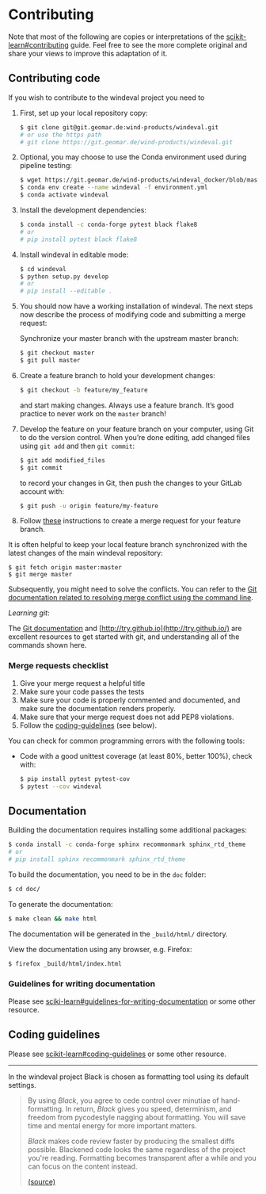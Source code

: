# Contributing

Note that most of the following are copies or interpretations of the [scikit-learn#contributing](https://scikit-learn.org/dev/developers/contributing.html#contributing) guide. Feel free to see the more complete original and share your views to improve this adaptation of it.

## Contributing code

If you wish to contribute to the windeval project you need to

1. First, set up your local repository copy:
    ```bash
    $ git clone git@git.geomar.de:wind-products/windeval.git
    # or use the https path
    # git clone https://git.geomar.de/wind-products/windeval.git
    ```
    
2. Optional, you may choose to use the Conda environment used during pipeline testing:

    ```bash
    $ wget https://git.geomar.de/wind-products/windeval_docker/blob/master/environment.yml
    $ conda env create --name windeval -f environment.yml
    $ conda activate windeval
    ```

3. Install the development dependencies:

    ```bash
    $ conda install -c conda-forge pytest black flake8
    # or
    # pip install pytest black flake8
    ```

4. Install windeval in editable mode:

    ```bash
    $ cd windeval
    $ python setup.py develop
    # or
    # pip install --editable .
    ```

5. You should now have a working installation of windeval. The next steps now describe the process of modifying code and submitting a merge request:

    Synchronize your master branch with the upstream master branch:

    ```bash
    $ git checkout master
    $ git pull master
    ```

6. Create a feature branch to hold your development changes:

    ```bash
    $ git checkout -b feature/my_feature
    ```

    and start making changes. Always use a feature branch. It’s good practice to never work on the `master` branch!

7. Develop the feature on your feature branch on your computer, using Git to do the version control. When you’re done editing, add changed files using `git add` and then `git commit`:

    ```bash
    $ git add modified_files
    $ git commit
    ```

    to record your changes in Git, then push the changes to your GitLab account with:

    ```bash
    $ git push -u origin feature/my-feature
    ```

8. Follow [these](https://docs.gitlab.com/ee/gitlab-basics/add-merge-request.html) instructions to create a merge request for your feature branch.

It is often helpful to keep your local feature branch synchronized with the latest changes of the main windeval repository:

```
$ git fetch origin master:master
$ git merge master
```

Subsequently, you might need to solve the conflicts. You can refer to the [Git documentation related to resolving merge conflict using the command line](https://help.github.com/articles/resolving-a-merge-conflict-using-the-command-line/).

*Learning git*:

The [Git documentation](https://git-scm.com/documentation) and [http://try.github.io](http://try.github.io/) are excellent resources to get started with git, and understanding all of the commands shown here.

### Merge requests checklist

1. Give your merge request a helpful title
2. Make sure your code passes the tests
3. Make sure your code is properly commented and documented, and make sure the documentation renders properly.
4. Make sure that your merge request does not add PEP8 violations.
5. Follow the [coding-guidelines](#coding-guidelines) (see below).

You can check for common programming errors with the following tools:

+ Code with a good unittest coverage (at least 80%, better 100%), check with:

   ```bash
   $ pip install pytest pytest-cov
   $ pytest --cov windeval
   ```

## Documentation

Building the documentation requires installing some additional packages:

```bash
$ conda install -c conda-forge sphinx recommonmark sphinx_rtd_theme
# or
# pip install sphinx recommonmark sphinx_rtd_theme
```

To build the documentation, you need to be in the `doc` folder:

```bash
$ cd doc/
```

To generate the documentation:

```bash
$ make clean && make html
```

The documentation will be generated in the `_build/html/` directory.

View the documentation using any browser, e.g. Firefox:

```bash
$ firefox _build/html/index.html
```

### Guidelines for writing documentation

Please see [sciki-learn#guidelines-for-writing-documentation](https://scikit-learn.org/dev/developers/contributing.html#guidelines-for-writing-documentation) or some other resource.

## Coding guidelines

Please see [scikit-learn#coding-guidelines](https://scikit-learn.org/dev/developers/contributing.html#coding-guidelines) or some other resource.

---

In the windeval project Black is chosen as formatting tool using its default settings.

> By using _Black_, you agree to cede control over minutiae of hand-formatting. In return, _Black_ gives you speed, determinism, and freedom from pycodestyle nagging about formatting. You will save time and mental energy for more important matters.
>
> _Black_ makes code review faster by producing the smallest diffs possible. Blackened code looks the same regardless of the project you're reading. Formatting becomes transparent after a while and you can focus on the content instead.
>
> [(source)](https://black.readthedocs.io/en/stable/)

